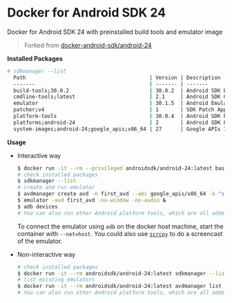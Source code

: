 # Docker for Android SDK 24

Docker for Android SDK 24 with preinstalled build tools and emulator image

> Forked from [docker-android-sdk/android-24](https://github.com/docker-android-sdk/android-24)

**Installed Packages**
```bash
# sdkmanager --list
  Path                                        | Version | Description                                | Location
  -------                                     | ------- | -------                                    | -------
  build-tools;30.0.2                          | 30.0.2  | Android SDK Build-Tools 30.0.2             | build-tools/30.0.2/
  cmdline-tools;latest                        | 2.1     | Android SDK Command-line Tools (latest)    | cmdline-tools/latest/
  emulator                                    | 30.1.5  | Android Emulator                           | emulator/
  patcher;v4                                  | 1       | SDK Patch Applier v4                       | patcher/v4/
  platform-tools                              | 30.0.4  | Android SDK Platform-Tools                 | platform-tools/
  platforms;android-24                        | 2       | Android SDK Platform 24                    | platforms/android-24/
  system-images;android-24;google_apis;x86_64 | 27      | Google APIs Intel x86 Atom_64 System Image | system-images/android-24/google_apis/x86_64/
```

**Usage**

- Interactive way
  ```bash
  $ docker run -it --rm --privileged androidsdk/android-24:latest bash
  # check installed packages
  $ sdkmanager --list
  # create and run emulator
  $ avdmanager create avd -n first_avd --abi google_apis/x86_64 -k "system-images;android-24;google_apis;x86_64"
  $ emulator -avd first_avd -no-window -no-audio &
  $ adb devices
  # You can also run other Android platform tools, which are all added to the PATH environment variable
  ```

  To connect the emulator using `adb` on the docker host machine, start the container with `--net=host`.
  You could also use [`scrcpy`](https://github.com/Genymobile/scrcpy) to do a screencast of the emulator.

- Non-interactive way
  ```bash
  # check installed packages
  $ docker run -it --rm androidsdk/android-24:latest sdkmanager --list
  # list existing emulators
  $ docker run -it --rm androidsdk/android-24:latest avdmanager list avd
  # You can also run other Android platform tools, which are all added to the PATH environment variable
  ```
